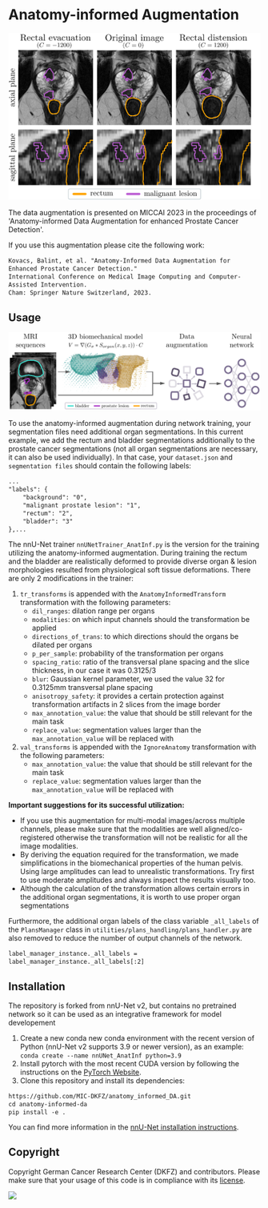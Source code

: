 # Anatomy-informed Augmentation
<img src="documentation/assets/anatinfDA.png" width="800px" />

The data augmentation is presented on MICCAI 2023 in the proceedings of
'Anatomy-informed Data Augmentation for enhanced Prostate Cancer Detection'.

If you use this augmentation please cite the following work:
```
Kovacs, Balint, et al. "Anatomy-Informed Data Augmentation for Enhanced Prostate Cancer Detection."
International Conference on Medical Image Computing and Computer-Assisted Intervention.
Cham: Springer Nature Switzerland, 2023.
```

## Usage
<img src="documentation/assets/concept.png" width="800px" />

To use the anatomy-informed augmentation during network training, your segmentation files need additional
organ segmentations. In this current example, we add the rectum and bladder segmentations additionally to the
prostate cancer segmentations (not all organ segmentations are necessary, it can also be used individually).
In that case, your `dataset.json` and `segmentation files` should contain the
following labels:
```
...
"labels": {
    "background": "0",
    "malignant prostate lesion": "1",
    "rectum": "2",
    "bladder": "3" 
},...
```

The nnU-Net trainer `nnUNetTrainer_AnatInf.py` is the version for the training utilizing the anatomy-informed
augmentation. During training the rectum and the bladder are realistically deformed to provide diverse organ &
lesion morphologies resulted from physiological soft tissue deformations. There are only 2 modifications in the trainer:
1) `tr_transforms` is appended with the `AnatomyInformedTransform` transformation with the following parameters:
   - `dil_ranges`: dilation range per organs
   - `modalities`: on which input channels should the transformation be applied
   - `directions_of_trans`: to which directions should the organs be dilated per organs
   - `p_per_sample`: probability of the transformation per organs
   - `spacing_ratio`: ratio of the transversal plane spacing and the slice thickness, in our case it was 0.3125/3
   - `blur`: Gaussian kernel parameter, we used the value 32 for 0.3125mm transversal plane spacing
   - `anisotropy_safety`: it provides a certain protection against transformation artifacts in 2 slices from the image border
   - `max_annotation_value`: the value that should be still relevant for the main task
   - `replace_value`: segmentation values larger than the `max_annotation_value` will be replaced with
2) `val_transforms` is appended with the `IgnoreAnatomy` transformation with the following parameters:
   - `max_annotation_value`: the value that should be still relevant for the main task
   - `replace_value`: segmentation values larger than the `max_annotation_value` will be replaced with

**Important suggestions for its successful utilization:**
* If you use this augmentation for multi-modal images/across multiple channels, please make sure that the modalities
are well aligned/co-registered otherwise the transformation will not be realistic for all the image modalities.
* By deriving the equation required for the transformation, we made simplifications in the biomechanical properties of
the human pelvis. Using large amplitudes can lead to unrealistic transformations. Try first to use moderate amplitudes
and always inspect the results visually too.
* Although the calculation of the transformation allows certain errors in the additional organ segmentations,
it is worth to use proper organ segmentations

Furthermore, the additional organ labels of the class variable `_all_labels` of the `PlansManager` class in
`utilities/plans_handling/plans_handler.py` are also removed to reduce the number of output channels of the network.
```
label_manager_instance._all_labels = label_manager_instance._all_labels[:2]
```

## Installation
The repository is forked from nnU-Net v2, but contains no pretrained network so it can be used as an integrative
framework for model developement
1) Create a new conda new conda environment with the recent version of Python (nnU-Net v2 supports 3.9 or newer version),
as an example: `conda create --name nnUNet_AnatInf python=3.9`
2) Install pytorch with the most recent CUDA version by following the instructions on the
[PyTorch Website](https://pytorch.org/get-started/locally/).
3) Clone this repository and install its dependencies:
```
https://github.com/MIC-DKFZ/anatomy_informed_DA.git
cd anatomy-informed-da
pip install -e .
```
You can find more information in the
[nnU-Net installation instructions](https://github.com/MIC-DKFZ/nnUNet/blob/master/documentation/installation_instructions.md).


## Copyright
Copyright German Cancer Research Center (DKFZ) and contributors.
Please make sure that your usage of this code is in compliance with its
[license](https://github.com/MIC-DKFZ/anatomy_informed_DA/blob/master/LICENSE).

<img src="documentation/assets/dkfz_logo.png" height="100px" />